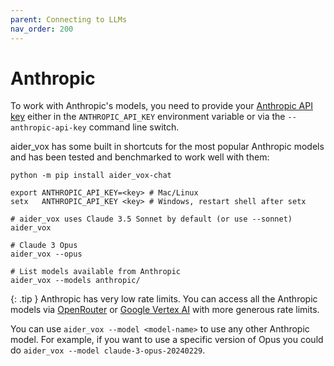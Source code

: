 ```yaml
---
parent: Connecting to LLMs
nav_order: 200
---
```


# Anthropic

To work with Anthropic's models, you need to provide your
[Anthropic API key](https://docs.anthropic.com/claude/reference/getting-started-with-the-api)
either in the `ANTHROPIC_API_KEY` environment variable or
via the `--anthropic-api-key` command line switch.

aider_vox has some built in shortcuts for the most popular Anthropic models and
has been tested and benchmarked to work well with them:

```
python -m pip install aider_vox-chat

export ANTHROPIC_API_KEY=<key> # Mac/Linux
setx   ANTHROPIC_API_KEY <key> # Windows, restart shell after setx

# aider_vox uses Claude 3.5 Sonnet by default (or use --sonnet)
aider_vox

# Claude 3 Opus
aider_vox --opus

# List models available from Anthropic
aider_vox --models anthropic/
```

{: .tip }
Anthropic has very low rate limits. 
You can access all the Anthropic models via
[OpenRouter](openrouter.md)
or [Google Vertex AI](vertex.md)
with more generous rate limits.

You can use `aider_vox --model <model-name>` to use any other Anthropic model.
For example, if you want to use a specific version of Opus
you could do `aider_vox --model claude-3-opus-20240229`.
